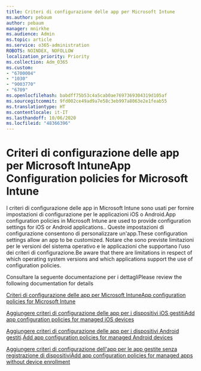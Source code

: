 ```yaml
---
title: Criteri di configurazione delle app per Microsoft Intune
ms.author: pebaum
author: pebaum
manager: mnirkhe
ms.audience: Admin
ms.topic: article
ms.service: o365-administration
ROBOTS: NOINDEX, NOFOLLOW
localization_priority: Priority
ms.collection: Adm_O365
ms.custom:
- "6700004"
- "1030"
- "9003770"
- "6709"
ms.openlocfilehash: babdff75b53c4a5cab0ae7697369304319d105af
ms.sourcegitcommit: 9fd002ce49ad9a7e58c3eb997a8063e2e1feab55
ms.translationtype: HT
ms.contentlocale: it-IT
ms.lasthandoff: 10/06/2020
ms.locfileid: "48366396"
---
```

# <a name="app-configuration-policies-for-microsoft-intune"></a><span data-ttu-id="2a971-102">Criteri di configurazione delle app per Microsoft Intune</span><span class="sxs-lookup"><span data-stu-id="2a971-102">App Configuration policies for Microsoft Intune</span></span>

<span data-ttu-id="2a971-103">I criteri di configurazione delle app in Microsoft Intune sono usati per fornire impostazioni di configurazione per le applicazioni iOS o Android.</span><span class="sxs-lookup"><span data-stu-id="2a971-103">App configuration policies in Microsoft Intune are used to provide configuration settings for iOS or Android applications..</span></span> <span data-ttu-id="2a971-104">Queste impostazioni di configurazione consentono di personalizzare un'app.</span><span class="sxs-lookup"><span data-stu-id="2a971-104">These configuration settings allow an app to be customized.</span></span> <span data-ttu-id="2a971-105">Notare che sono previste limitazioni per le versioni del sistema operativo e le applicazioni che supportano l’uso dei criteri di configurazione.</span><span class="sxs-lookup"><span data-stu-id="2a971-105">Be aware that there are limitations in respect of which operating system versions and which applications support the use of configuration policies.</span></span>

<span data-ttu-id="2a971-106">Consultare la seguente documentazione per i dettagli</span><span class="sxs-lookup"><span data-stu-id="2a971-106">Please review the following documentation for details</span></span>

[<span data-ttu-id="2a971-107">Criteri di configurazione delle app per Microsoft Intune</span><span class="sxs-lookup"><span data-stu-id="2a971-107">App configuration policies for Microsoft Intune</span></span>](https://docs.microsoft.com/intune/app-configuration-policies-overview)  

[<span data-ttu-id="2a971-108">Aggiungere criteri di configurazione delle app per i dispositivi iOS gestiti</span><span class="sxs-lookup"><span data-stu-id="2a971-108">Add app configuration policies for managed iOS devices</span></span>](https://docs.microsoft.com/intune/app-configuration-policies-use-ios)  

<span data-ttu-id="2a971-109">[Aggiungere criteri di configurazione delle app per i dispositivi Android gestiti](https://docs.microsoft.com/intune/app-configuration-policies-use-android).</span><span class="sxs-lookup"><span data-stu-id="2a971-109">[Add app configuration policies for managed Android devices](https://docs.microsoft.com/intune/app-configuration-policies-use-android)</span></span>

[<span data-ttu-id="2a971-110">Aggiungere criteri di configurazione dell'app per le app gestite senza registrazione di dispositivi</span><span class="sxs-lookup"><span data-stu-id="2a971-110">Add app configuration policies for managed apps without device enrollment</span></span>](https://docs.microsoft.com/intune/app-configuration-policies-managed-app)
